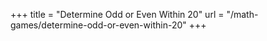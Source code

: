 +++
title = "Determine Odd or Even Within 20"
url = "/math-games/determine-odd-or-even-within-20"
+++